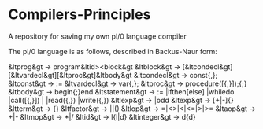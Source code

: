 # Compilers-Principles
A repository for saving my own pl/0 language compiler

The pl/0 language is as follows, described in Backus-Naur form:

&ltprog&gt      -> program&ltid&gt;<block&gt
&ltblock&gt     -> [&ltcondecl&gt][&ltvardecl&gt][&ltproc&gt]&ltbody&gt
&ltcondecl&gt   -> const<const>{,<const>};
&ltconst&gt     -> <id>:=<integer>
&ltvardecl&gt   -> var<id>{,<id>};
&ltproc&gt      -> procedure<id>([<id>{,<id>}]);<block>{;<proc>}
&ltbody&gt      -> begin<statement>{;<statement>}end
&ltstatement&gt -> <id>:=<exp>
              |if<lexp>then<statement>[else<statement>]
              |while<lexp>do<statement>
              |call<id>([<exp>{,<exp>}])
              |<body>
              |read(<id>{,<id>})
              |write(<exp>{,<exp>})
&ltlexp&gt     -> <exp><lop><exp>|odd<exp>
&ltexp&gt      -> [+|-]<term>{<aop><term>}
&ltterm&gt     -> <factor>{<mop><factor>}
&ltfactor&gt   -> <id>|<integer>|(<exp>)
&ltlop&gt      -> =|<>|<|<=|>|>=
&ltaop&gt      -> +|-
&ltmop&gt      -> *|/
&ltid&gt       -> l{l|d}
&ltinteger&gt  -> d{d}

